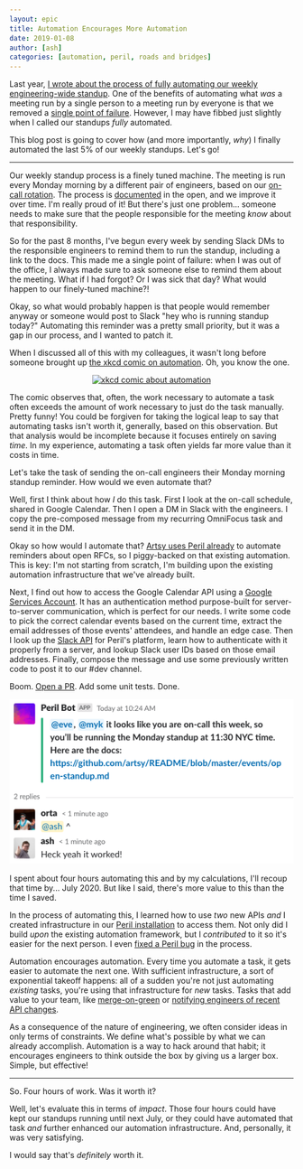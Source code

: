 ```yaml
---
layout: epic
title: Automation Encourages More Automation
date: 2019-01-08
author: [ash]
categories: [automation, peril, roads and bridges]
---
```


Last year, [I wrote about the process of fully automating our weekly engineering-wide standup][automate]. One of
the benefits of automating what _was_ a meeting run by a single person to a meeting run by everyone is that we
removed a [single point of failure][spof]. However, I may have fibbed just slightly when I called our standups
_fully_ automated.

This blog post is going to cover how (and more importantly, _why_) I finally automated the last 5% of our weekly
standups. Let's go!

<!-- more -->

---

Our weekly standup process is a finely tuned machine. The meeting is run every Monday morning by a different pair
of engineers, based on our [on-call rotation][support]. The process is [documented][docs] in the open, and we
improve it over time. I'm really proud of it! But there's just one problem... someone needs to make sure that the
people responsible for the meeting _know_ about that responsibility.

So for the past 8 months, I've begun every week by sending Slack DMs to the responsible engineers to remind them to
run the standup, including a link to the docs. This made me a single point of failure: when I was out of the
office, I always made sure to ask someone else to remind them about the meeting. What if I had forgot? Or I was
sick that day? What would happen to our finely-tuned machine?!

Okay, so what would probably happen is that people would remember anyway or someone would post to Slack "hey who is
running standup today?" Automating this reminder was a pretty small priority, but it was a gap in our process, and
I wanted to patch it.

When I discussed all of this with my colleagues, it wasn't long before someone brought up [the xkcd comic on
automation][xkcd]. Oh, you know the one.

[<center><img src="https://imgs.xkcd.com/comics/automation.png" srcset="//imgs.xkcd.com/comics/automation_2x.png 2x" alt="xkcd comic about automation" title="I wonder if people would read the hover text of an xkcd comic linked to from a different site, just out of habit? I probably would." /></center>][xkcd]

The comic observes that, often, the work necessary to automate a task often exceeds the amount of work necessary to
just do the task manually. Pretty funny! You could be forgiven for taking the logical leap to say that automating
tasks isn't worth it, generally, based on this observation. But that analysis would be incomplete because it
focuses entirely on saving _time_. In my experience, automating a task often yields far more value than it costs in
time.

Let's take the task of sending the on-call engineers their Monday morning standup reminder. How would we even
automate that?

Well, first I think about how _I_ do this task. First I look at the on-call schedule, shared in Google Calendar.
Then I open a DM in Slack with the engineers. I copy the pre-composed message from my recurring OmniFocus task and
send it in the DM.

Okay so how would I automate that? [Artsy uses Peril already][peril] to automate reminders about open RFCs, so I
piggy-backed on that existing automation. This is key: I'm not starting from scratch, I'm building upon the
existing automation infrastructure that we've already built.

Next, I find out how to access the Google Calendar API using a [Google Services Account][gsa]. It has an
authentication method purpose-built for server-to-server communication, which is perfect for our needs. I write
some code to pick the correct calendar events based on the current time, extract the email addresses of those
events' attendees, and handle an edge case. Then I look up the [Slack API][slack] for Peril's platform, learn how
to authenticate with it properly from a server, and lookup Slack user IDs based on those email addresses. Finally,
compose the message and use some previously written code to post it to our #dev channel.

Boom. [Open a PR][pr]. Add some unit tests. Done.

<img alt="screenshot of the peril task working in Slack" src="/images/2019-01-08-automation-encourages-more-automation/success.png"  />

I spent about four hours automating this and by my calculations, I'll recoup that time by... July 2020. But like I
said, there's more value to this than the time I saved.

In the process of automating this, I learned how to use _two_ new APIs _and_ I created infrastructure in our [Peril
installation][peril_installation] to access them. Not only did I build _upon_ the existing automation framework,
but I _contributed_ to it so it's easier for the next person. I even [fixed a Peril bug][peril_pr] in the process.

Automation encourages automation. Every time you automate a task, it gets easier to automate the next one. With
sufficient infrastructure, a sort of exponential takeoff happens: all of a sudden you're not just automating
_existing_ tasks, you're using that infrastructure for _new_ tasks. Tasks that add value to your team, like
[merge-on-green][merge] or [notifying engineers of recent API changes][schema].

As a consequence of the nature of engineering, we often consider ideas in only terms of constraints. We define
what's possible by what we can already accomplish. Automation is a way to hack around that habit; it encourages
engineers to think outside the box by giving us a larger box. Simple, but effective!

---

So. Four hours of work. Was it worth it?

Well, let's evaluate this in terms of _impact_. Those four hours could have kept our standups running until next
July, or they could have automated that task _and_ further enhanced our automation infrastructure. And, personally,
it was very satisfying.

I would say that's _definitely_ worth it.

[automate]: http://artsy.github.io/blog/2018/05/07/fully-automated-standups/
[spof]: https://en.wikipedia.org/wiki/Single_point_of_failure
[support]: http://artsy.github.io/blog/2018/05/25/support-process/
[docs]: https://github.com/artsy/README/blob/eb2f23c835983223877a6031475153db93e98e8c/events/open-standup.md
[xkcd]: https://xkcd.com/1319/
[pr]: https://github.com/artsy/peril-settings/pull/87
[peril]: http://artsy.github.io/blog/2017/09/04/Introducing-Peril/
[gsa]: https://cloud.google.com/iam/docs/understanding-service-accounts
[slack]: https://github.com/slackapi/node-slack-sdk#features
[peril_installation]: https://github.com/artsy/peril-settings
[peril_pr]: https://github.com/danger/peril/pull/407
[merge]: https://github.com/artsy/peril-settings/blob/master/org/mergeOnGreen.ts
[schema]: https://github.com/artsy/peril-settings/blob/master/tasks/compareSchemas.ts

